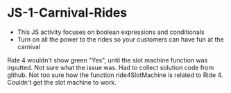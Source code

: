 # JS-1-Carnival-Rides
- This JS activity focuses on boolean expressions and conditionals
- Turn on all the power to the rides so your customers can have fun at the carnival

Ride 4 wouldn't show green "Yes", until the slot machine function was inputted. Not sure what the issue was. Had to collect solution code from github. Not too sure how the function ride4SlotMachine is related to Ride 4. Couldn't get the slot machine to work.